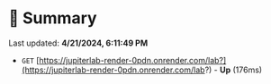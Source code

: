 # 📖 Summary
Last updated: **4/21/2024, 6:11:49 PM**

- `GET` [https://jupiterlab-render-0pdn.onrender.com/lab?](https://jupiterlab-render-0pdn.onrender.com/lab?) - **Up** (176ms)
